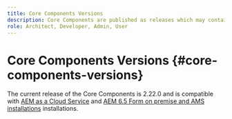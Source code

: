 ```yaml
---
title: Core Components Versions
description: Core Components are published as releases which may contain more than one version of the same core components. This document explains what releases and versions are and how to understand compatibility with Core Components and AEM.
role: Architect, Developer, Admin, User
---
```


# Core Components Versions {#core-components-versions}

The current release of the Core Components is 2.22.0 and is compatible with [AEM as a Cloud Service](https://experienceleague.adobe.com/docs/experience-manager-cloud-service/landing/home.html) and [AEM 6.5 Form on premise and AMS installations](https://experienceleague.adobe.com/docs/experience-manager-65/user-guide/home.html) installations.
